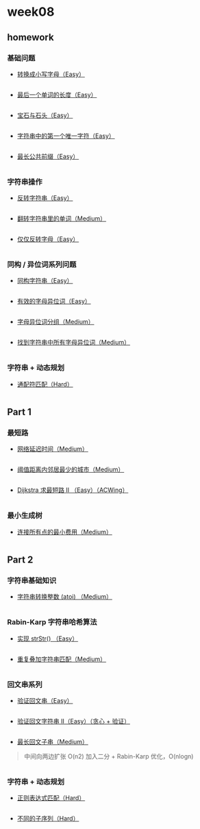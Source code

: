 # week08

## homework

### 基础问题

- [转换成小写字母（Easy）](https://leetcode-cn.com/problems/to-lower-case/)

```go
```

- [最后一个单词的长度（Easy）](https://leetcode-cn.com/problems/length-of-last-word/)

```go
```

- [宝石与石头（Easy）](https://leetcode-cn.com/problems/jewels-and-stones/)

```go
```

- [字符串中的第一个唯一字符（Easy）](https://leetcode-cn.com/problems/first-unique-character-in-a-string/)

```go
```

- [最长公共前缀（Easy）](https://leetcode-cn.com/problems/longest-common-prefix/description/)

```go
```

### 字符串操作

- [反转字符串（Easy）](https://leetcode-cn.com/problems/reverse-string/)

```go
```

- [翻转字符串里的单词（Medium）](https://leetcode-cn.com/problems/reverse-words-in-a-string/)

```go
```

- [仅仅反转字母（Easy）](https://leetcode-cn.com/problems/reverse-only-letters/)

```go
```

### 同构 / 异位词系列问题

- [同构字符串（Easy）](https://leetcode-cn.com/problems/isomorphic-strings/)

```go
```

- [有效的字母异位词（Easy）](https://leetcode-cn.com/problems/valid-anagram/)

```go
```

- [字母异位词分组（Medium）](https://leetcode-cn.com/problems/group-anagrams/)

```go
```

- [找到字符串中所有字母异位词（Medium）](https://leetcode-cn.com/problems/find-all-anagrams-in-a-string/)

```go
```

### 字符串 + 动态规划

- [通配符匹配（Hard）](https://leetcode-cn.com/problems/wildcard-matching/)

```go
```

## Part 1

### 最短路

- [网络延迟时间（Medium）](https://leetcode-cn.com/problems/network-delay-time/)

```go
```

- [阈值距离内邻居最少的城市（Medium）](https://leetcode-cn.com/problems/find-the-city-with-the-smallest-number-of-neighbors-at-a-threshold-distance/)

```go
```

- [Dijkstra 求最短路 II （Easy）（ACWing）](https://www.acwing.com/problem/content/852/)

```go
```

### 最小生成树

- [连接所有点的最小费用（Medium）](https://leetcode-cn.com/problems/min-cost-to-connect-all-points/)

```go
```

## Part 2

### 字符串基础知识

- [字符串转换整数 (atoi) （Medium）](https://leetcode-cn.com/problems/string-to-integer-atoi/)

```go
```

### Rabin-Karp 字符串哈希算法

- [实现 strStr() （Easy）](https://leetcode-cn.com/problems/implement-strstr/)

```go
```

- [重复叠加字符串匹配（Medium）](https://leetcode-cn.com/problems/repeated-string-match/)

```go
```

### 回文串系列

- [验证回文串（Easy）](https://leetcode-cn.com/problems/valid-palindrome/)

```go
```

- [验证回文字符串 Ⅱ（Easy）（贪心 + 验证）](https://leetcode-cn.com/problems/valid-palindrome-ii/)

```go
```

- [最长回文子串（Medium）](https://leetcode-cn.com/problems/longest-palindromic-substring/)

> 中间向两边扩张 O(n2)
加入二分 + Rabin-Karp 优化，O(nlogn)

```go
```

### 字符串 + 动态规划

- [正则表达式匹配（Hard）](https://leetcode-cn.com/problems/regular-expression-matching/)

```go
```

- [不同的子序列（Hard）](https://leetcode-cn.com/problems/distinct-subsequences/)

```go
```
